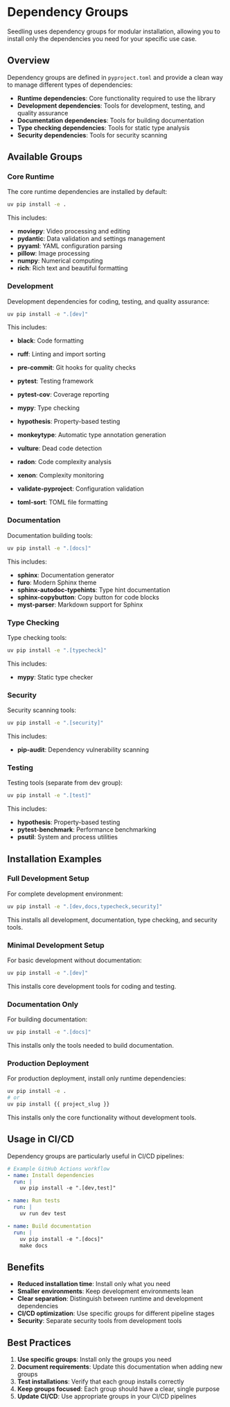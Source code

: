 # Dependency Groups

Seedling uses dependency groups for modular installation, allowing you to install only the dependencies you need for your specific use case.

## Overview

Dependency groups are defined in `pyproject.toml` and provide a clean way to manage different types of dependencies:

- **Runtime dependencies**: Core functionality required to use the library
- **Development dependencies**: Tools for development, testing, and quality assurance
- **Documentation dependencies**: Tools for building documentation
- **Type checking dependencies**: Tools for static type analysis
- **Security dependencies**: Tools for security scanning

## Available Groups

### Core Runtime

The core runtime dependencies are installed by default:

```bash
uv pip install -e .
```

This includes:
- **moviepy**: Video processing and editing
- **pydantic**: Data validation and settings management
- **pyyaml**: YAML configuration parsing
- **pillow**: Image processing
- **numpy**: Numerical computing
- **rich**: Rich text and beautiful formatting

### Development

Development dependencies for coding, testing, and quality assurance:

```bash
uv pip install -e ".[dev]"
```

This includes:
- **black**: Code formatting
- **ruff**: Linting and import sorting
- **pre-commit**: Git hooks for quality checks
- **pytest**: Testing framework
- **pytest-cov**: Coverage reporting
- **mypy**: Type checking
- **hypothesis**: Property-based testing
- **monkeytype**: Automatic type annotation generation
- **vulture**: Dead code detection
- **radon**: Code complexity analysis
- **xenon**: Complexity monitoring

- **validate-pyproject**: Configuration validation
- **toml-sort**: TOML file formatting

### Documentation

Documentation building tools:

```bash
uv pip install -e ".[docs]"
```

This includes:
- **sphinx**: Documentation generator
- **furo**: Modern Sphinx theme
- **sphinx-autodoc-typehints**: Type hint documentation
- **sphinx-copybutton**: Copy button for code blocks
- **myst-parser**: Markdown support for Sphinx

### Type Checking

Type checking tools:

```bash
uv pip install -e ".[typecheck]"
```

This includes:
- **mypy**: Static type checker

### Security

Security scanning tools:

```bash
uv pip install -e ".[security]"
```

This includes:
- **pip-audit**: Dependency vulnerability scanning

### Testing

Testing tools (separate from dev group):

```bash
uv pip install -e ".[test]"
```

This includes:
- **hypothesis**: Property-based testing
- **pytest-benchmark**: Performance benchmarking
- **psutil**: System and process utilities

## Installation Examples

### Full Development Setup

For complete development environment:

```bash
uv pip install -e ".[dev,docs,typecheck,security]"
```

This installs all development, documentation, type checking, and security tools.

### Minimal Development Setup

For basic development without documentation:

```bash
uv pip install -e ".[dev]"
```

This installs core development tools for coding and testing.

### Documentation Only

For building documentation:

```bash
uv pip install -e ".[docs]"
```

This installs only the tools needed to build documentation.

### Production Deployment

For production deployment, install only runtime dependencies:

```bash
uv pip install -e .
# or
uv pip install {{ project_slug }}
```

This installs only the core functionality without development tools.

## Usage in CI/CD

Dependency groups are particularly useful in CI/CD pipelines:

```yaml
# Example GitHub Actions workflow
- name: Install dependencies
  run: |
    uv pip install -e ".[dev,test]"

- name: Run tests
  run: |
    uv run dev test

- name: Build documentation
  run: |
    uv pip install -e ".[docs]"
    make docs
```

## Benefits

- **Reduced installation time**: Install only what you need
- **Smaller environments**: Keep development environments lean
- **Clear separation**: Distinguish between runtime and development dependencies
- **CI/CD optimization**: Use specific groups for different pipeline stages
- **Security**: Separate security tools from development tools

## Best Practices

1. **Use specific groups**: Install only the groups you need
2. **Document requirements**: Update this documentation when adding new groups
3. **Test installations**: Verify that each group installs correctly
4. **Keep groups focused**: Each group should have a clear, single purpose
5. **Update CI/CD**: Use appropriate groups in your CI/CD pipelines
